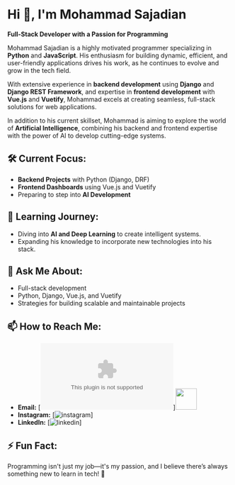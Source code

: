 # Hi 👋, I'm Mohammad Sajadian  
**Full-Stack Developer with a Passion for Programming**  

Mohammad Sajadian is a highly motivated programmer specializing in **Python** and **JavaScript**. His enthusiasm for building dynamic, efficient, and user-friendly applications drives his work, as he continues to evolve and grow in the tech field.  

With extensive experience in **backend development** using **Django** and **Django REST Framework**, and expertise in **frontend development** with **Vue.js** and **Vuetify**, Mohammad excels at creating seamless, full-stack solutions for web applications.  

In addition to his current skillset, Mohammad is aiming to explore the world of **Artificial Intelligence**, combining his backend and frontend expertise with the power of AI to develop cutting-edge systems.  

## 🛠️ Current Focus:  
- **Backend Projects** with Python (Django, DRF)  
- **Frontend Dashboards** using Vue.js and Vuetify  
- Preparing to step into **AI Development**  

## 🌱 Learning Journey:  
- Diving into **AI and Deep Learning** to create intelligent systems.  
- Expanding his knowledge to incorporate new technologies into his stack.  

## 💬 Ask Me About:  
- Full-stack development  
- Python, Django, Vue.js, and Vuetify  
- Strategies for building scalable and maintainable projects  

## 📫 How to Reach Me:  
- **Email:** [![email](mohammadsajadian3011@gmail.com  )]<img src="./icons/Instagram.svg" width="48">
- **Instagram:** [![instagram](https://www.instagram.com/mohammad.sjr/)]
- **LinkedIn:** [![linkedin](www.linkedin.com/in/mohammad-sajadian-a02468343)]
 

## ⚡ Fun Fact:  
Programming isn't just my job—it's my passion, and I believe there’s always something new to learn in tech! 🚀  

<!---
mohammadsj/mohammadsj is a ✨ special ✨ repository because its `README.md` (this file) appears on your GitHub profile.
You can click the Preview link to take a look at your changes.
--->

